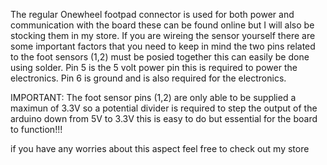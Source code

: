 The regular Onewheel footpad connector is used for both power and communication with the board these can be found online but I will also be stocking them in my store.
If you are wireing the sensor yourself there are some important factors that you need to keep in mind the two pins related to the foot sensors (1,2) must be posied together this can easily be done using solder. Pin 5 is the 5 volt power pin this is required to power the electronics. Pin 6 is ground and is also required for the electronics.

IMPORTANT: The foot sensor pins (1,2) are only able to be supplied a maximun of 3.3V so a potential divider is required to step the output of the arduino down from 5V to 3.3V this is easy to do but essential for the board to function!!!

if you have any worries about this aspect feel free to check out my store

